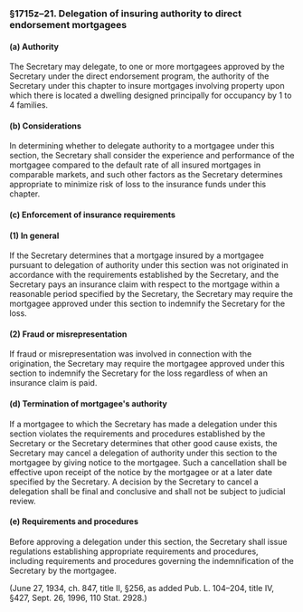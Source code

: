 ### §1715z–21. Delegation of insuring authority to direct endorsement mortgagees ###

#### (a) Authority ####

The Secretary may delegate, to one or more mortgagees approved by the Secretary under the direct endorsement program, the authority of the Secretary under this chapter to insure mortgages involving property upon which there is located a dwelling designed principally for occupancy by 1 to 4 families.

#### (b) Considerations ####

In determining whether to delegate authority to a mortgagee under this section, the Secretary shall consider the experience and performance of the mortgagee compared to the default rate of all insured mortgages in comparable markets, and such other factors as the Secretary determines appropriate to minimize risk of loss to the insurance funds under this chapter.

#### (c) Enforcement of insurance requirements ####

#### (1) In general ####

If the Secretary determines that a mortgage insured by a mortgagee pursuant to delegation of authority under this section was not originated in accordance with the requirements established by the Secretary, and the Secretary pays an insurance claim with respect to the mortgage within a reasonable period specified by the Secretary, the Secretary may require the mortgagee approved under this section to indemnify the Secretary for the loss.

#### (2) Fraud or misrepresentation ####

If fraud or misrepresentation was involved in connection with the origination, the Secretary may require the mortgagee approved under this section to indemnify the Secretary for the loss regardless of when an insurance claim is paid.

#### (d) Termination of mortgagee's authority ####

If a mortgagee to which the Secretary has made a delegation under this section violates the requirements and procedures established by the Secretary or the Secretary determines that other good cause exists, the Secretary may cancel a delegation of authority under this section to the mortgagee by giving notice to the mortgagee. Such a cancellation shall be effective upon receipt of the notice by the mortgagee or at a later date specified by the Secretary. A decision by the Secretary to cancel a delegation shall be final and conclusive and shall not be subject to judicial review.

#### (e) Requirements and procedures ####

Before approving a delegation under this section, the Secretary shall issue regulations establishing appropriate requirements and procedures, including requirements and procedures governing the indemnification of the Secretary by the mortgagee.

(June 27, 1934, ch. 847, title II, §256, as added Pub. L. 104–204, title IV, §427, Sept. 26, 1996, 110 Stat. 2928.)
